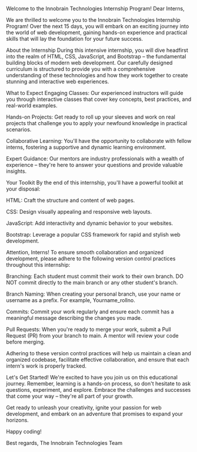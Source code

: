 
Welcome to the Innobrain Technologies Internship Program!
Dear Interns,

We are thrilled to welcome you to the Innobrain Technologies Internship Program! Over the next 15 days, you will embark on an exciting journey into the world of web development, gaining hands-on experience and practical skills that will lay the foundation for your future success.

About the Internship
During this intensive internship, you will dive headfirst into the realm of HTML, CSS, JavaScript, and Bootstrap – the fundamental building blocks of modern web development. Our carefully designed curriculum is structured to provide you with a comprehensive understanding of these technologies and how they work together to create stunning and interactive web experiences.

What to Expect
Engaging Classes: Our experienced instructors will guide you through interactive classes that cover key concepts, best practices, and real-world examples.

Hands-on Projects: Get ready to roll up your sleeves and work on real projects that challenge you to apply your newfound knowledge in practical scenarios.

Collaborative Learning: You'll have the opportunity to collaborate with fellow interns, fostering a supportive and dynamic learning environment.

Expert Guidance: Our mentors are industry professionals with a wealth of experience – they're here to answer your questions and provide valuable insights.

Your Toolkit
By the end of this internship, you'll have a powerful toolkit at your disposal:

HTML: Craft the structure and content of web pages.

CSS: Design visually appealing and responsive web layouts.

JavaScript: Add interactivity and dynamic behavior to your websites.

Bootstrap: Leverage a popular CSS framework for rapid and stylish web development.

Attention, Interns!
To ensure smooth collaboration and organized development, please adhere to the following version control practices throughout this internship:

Branching: Each student must commit their work to their own branch. DO NOT commit directly to the main branch or any other student's branch.

Branch Naming: When creating your personal branch, use your name or username as a prefix. For example, Yourname_rollno.

Commits: Commit your work regularly and ensure each commit has a meaningful message describing the changes you made.

Pull Requests: When you're ready to merge your work, submit a Pull Request (PR) from your branch to main. A mentor will review your code before merging.

Adhering to these version control practices will help us maintain a clean and organized codebase, facilitate effective collaboration, and ensure that each intern's work is properly tracked.

Let's Get Started!
We're excited to have you join us on this educational journey. Remember, learning is a hands-on process, so don't hesitate to ask questions, experiment, and explore. Embrace the challenges and successes that come your way – they're all part of your growth.

Get ready to unleash your creativity, ignite your passion for web development, and embark on an adventure that promises to expand your horizons.

Happy coding!

Best regards, The Innobrain Technologies Team
